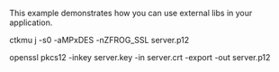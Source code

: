 This example demonstrates how you can use external libs in your application.

ctkmu j -s0 -aMPxDES -nZFROG_SSL server.p12

openssl pkcs12 -inkey server.key -in server.crt -export -out server.p12